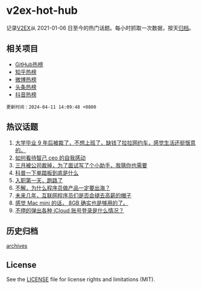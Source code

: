 # v2ex-hot-hub

 记录[V2EX](https://www.v2ex.com/)从 2021-01-06 日至今的热门话题。每小时抓取一次数据，按天[归档](archives)。
 
 ## 相关项目

- [GitHub热榜](https://github.com/lonnyzhang423/github-hot-hub)
- [知乎热榜](https://github.com/lonnyzhang423/zhihu-hot-hub)
- [微博热榜](https://github.com/lonnyzhang423/weibo-hot-hub)
- [头条热榜](https://github.com/lonnyzhang423/toutiao-hot-hub)
- [抖音热榜](https://github.com/lonnyzhang423/douyin-hot-hub)


 `更新时间：2024-04-11 14:09:48 +0800`

## 热议话题

1. [大学毕业 9 年后被裁了，不想上班了，缺钱了拉拉网约车，感觉生活还挺惬意的。](https://www.v2ex.com/t/1031505)
1. [如何看待智己 ceo 的自我感动](https://www.v2ex.com/t/1031299)
1. [三月被公司裁掉，为了面试写了个小助手，我猜你也需要](https://www.v2ex.com/t/1031332)
1. [科普一下单踏板到底是什么](https://www.v2ex.com/t/1031429)
1. [入职第一天，跑路了](https://www.v2ex.com/t/1031302)
1. [不解，为什么程序员做产品一定要出海？](https://www.v2ex.com/t/1031514)
1. [未来几年，互联网程序员们是否会褪去高薪的帽子](https://www.v2ex.com/t/1031500)
1. [感觉 Mac mini 的话， 8GB 确实也是够用的了。](https://www.v2ex.com/t/1031448)
1. [不停的弹出各种 iCloud 账号登录是什么情况？](https://www.v2ex.com/t/1031498)

## 历史归档

[archives](archives)

## License

See the [LICENSE](LICENSE) file for license rights and limitations (MIT).
